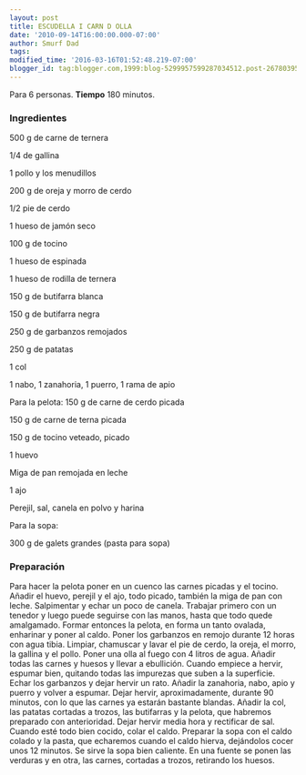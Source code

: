 ```yaml
---
layout: post
title: ESCUDELLA I CARN D OLLA
date: '2010-09-14T16:00:00.000-07:00'
author: Smurf Dad
tags: 
modified_time: '2016-03-16T01:52:48.219-07:00'
blogger_id: tag:blogger.com,1999:blog-5299957599287034512.post-2678039568494128290
---
```


Para 6 personas.
<b>Tiempo</b> 180 minutos.

<h3>Ingredientes</h3>

500 g de carne de ternera

1/4 de gallina

1 pollo y los menudillos

200 g de oreja y morro de cerdo

1/2 pie de cerdo

1 hueso de jamón seco

100 g de tocino

1 hueso de espinada

1 hueso de rodilla de ternera

150 g de butifarra blanca

150 g de butifarra negra

250 g de garbanzos remojados

250 g de patatas

1 col

1 nabo, 1 zanahoria, 1 puerro, 1 rama de apio

Para la pelota: 150 g de carne de cerdo picada

150 g de carne de terna picada

150 g de tocino veteado, picado

1 huevo

Miga de pan remojada en leche

1 ajo

Perejil, sal, canela en polvo y harina

Para la sopa:

300 g de galets grandes (pasta para sopa)

<h3>Preparación</h3>

Para hacer la pelota poner en un cuenco las carnes picadas y el tocino. Añadir el huevo, perejil y el ajo, todo picado, también la miga de pan con leche. Salpimentar y echar un poco de canela. Trabajar primero con un tenedor y luego puede seguirse con las manos, hasta que todo quede amalgamado. Formar entonces la pelota, en forma un tanto ovalada, enharinar y poner al caldo. Poner los garbanzos en remojo durante 12 horas con agua tibia. Limpiar, chamuscar y lavar el pie de cerdo, la oreja, el morro, la gallina y el pollo. Poner una olla al fuego con 4 litros de agua. Añadir todas las carnes y huesos y llevar a ebullición. Cuando empiece a hervir, espumar bien, quitando todas las impurezas que suben a la superficie. Echar los garbanzos y dejar hervir un rato. Añadir la zanahoria, nabo, apio y puerro y volver a espumar. Dejar hervir, aproximadamente, durante 90 minutos, con lo que las carnes ya estarán bastante blandas. Añadir la col, las patatas cortadas a trozos, las butifarras y la pelota, que habremos preparado con anterioridad. Dejar hervir media hora y rectificar de sal. Cuando esté todo bien cocido, colar el caldo. Preparar la sopa con el caldo colado y la pasta, que echaremos cuando el caldo hierva, dejándolos cocer unos 12 minutos. Se sirve la sopa bien caliente. En una fuente se ponen las verduras y en otra, las carnes, cortadas a trozos, retirando los huesos.

